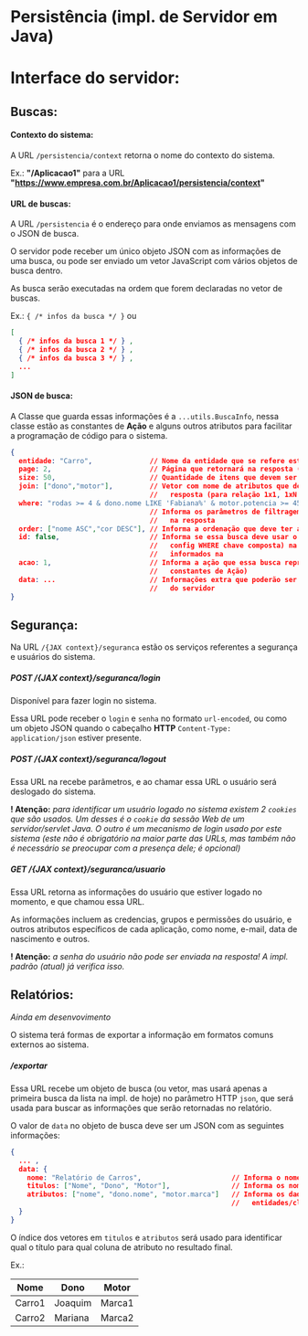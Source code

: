 
# Persistência (impl. de Servidor em Java)




# Interface do servidor:

## Buscas:

#### Contexto do sistema:
A URL `/persistencia/context` retorna o nome do contexto do sistema.

Ex.: **"/Aplicacao1"** para a URL **"https://www.empresa.com.br/Aplicacao1/persistencia/context"**

#### URL de buscas:
A URL `/persistencia` é o endereço para onde enviamos as mensagens com o JSON de busca.

O servidor pode receber um único objeto JSON com as informações de uma busca, ou pode
ser enviado um vetor JavaScript com vários objetos de busca dentro.

As busca serão executadas na ordem que forem declaradas no vetor de buscas.

Ex.: `{ /* infos da busca */ }` ou
```JSON
[ 
  { /* infos da busca 1 */ } ,
  { /* infos da busca 2 */ } ,
  { /* infos da busca 3 */ } ,
  ...
]
```

#### JSON de busca:
A Classe que guarda essas informações é a `...utils.BuscaInfo`,
nessa classe estão as constantes de **Ação** e alguns outros atributos
para facilitar a programação de código para o sistema.

```JSON
{
  entidade: "Carro",              // Nome da entidade que se refere esta busca
  page: 2,                        // Página que retornará na resposta (iniciando em zero)
  size: 50,                       // Quantidade de itens que devem ser considerados para cada página (no máximo)
  join: ["dono","motor"],         // Vetor com nome de atributos que devem ser retornados na 
                                  //   resposta (para relação 1x1, 1xN e NxM com outras entidades)
  where: "rodas >= 4 & dono.nome LIKE 'Fabiana%' & motor.potencia >= 4500 ",
                                  // Informa os parâmetros de filtragem dos dados que serão enviados
                                  //   na resposta
  order: ["nome ASC","cor DESC"], // Informa a ordenação que deve ter a resposta
  id: false,                      // Informa se essa busca deve usar o ID/Chave da entidade (mesmo sendo 
                                  //   config WHERE chave composta) na consulta ao invés dos parâmetros 
                                  //   informados na 
  acao: 1,                        // Informa a ação que essa busca representa (verificar lista com as 
                                  //   constantes de Ação)
  data: ...                       // Informações extra que poderão ser usadas durante os processos
                                  //   do servidor
}
```

## Segurança:
Na URL `/{JAX context}/seguranca` estão os serviços referentes a segurança e usuários do sistema.

##### POST /{JAX context}/seguranca/login
Disponível para fazer login no sistema.

Essa URL pode receber o `login` e `senha` no formato `url-encoded`, ou como um objeto JSON
quando o cabeçalho **HTTP** `Content-Type: application/json` estiver presente.

##### POST /{JAX context}/seguranca/logout
Essa URL na recebe parâmetros, e ao chamar essa URL o usuário será deslogado do sistema.

**! Atenção:** *para identificar um usuário logado no sistema existem 2 `cookies` que são usados.
Um desses é o `cookie` da sessão Web de um servidor/servlet Java.
O outro é um mecanismo de login usado por este sistema (este não é obrigatório na maior parte das URLs,
mas também não é necessário se preocupar com a presença dele; é opcional)*

##### GET /{JAX context}/seguranca/usuario
Essa URL retorna as informações do usuário que estiver logado no momento, e que chamou essa URL.

As informações incluem as credencias, grupos e permissões do usuário, e outros atributos específicos
de cada aplicação, como nome, e-mail, data de nascimento e outros.

**! Atenção:** *a senha do usuário não pode ser enviada na resposta! A impl. padrão (atual) já 
verifica isso.*

## Relatórios:
*Ainda em desenvovimento*

O sistema terá formas de exportar a informação em formatos comuns externos ao sistema.

##### /exportar
Essa URL recebe um objeto de busca (ou vetor, mas usará apenas a primeira busca da lista na 
impl. de hoje) no parâmetro HTTP `json`, que será usada para buscar as informações 
que serão retornadas no relatório.

O valor de `data` no objeto de busca deve ser um JSON com as seguintes informações:
```JSON
{
  ... ,
  data: {
    nome: "Relatório de Carros",                      // Informa o nome do arquivo que será retornado
    titulos: ["Nome", "Dono", "Motor"],               // Informa os nomes das colunas no relatório
    atributos: ["nome", "dono.nome", "motor.marca"]   // Informa os dados que serão buscados das
                                                      //   entidades/classes envolvidas
  }
}
```

O índice dos vetores em `titulos` e `atributos` será usado para identificar qual o título para qual
coluna de atributo no resultado final.

Ex.:

| Nome   | Dono    | Motor  |
| ------ | ------- | ------ |
| Carro1 | Joaquim | Marca1 |
| Carro2 | Mariana | Marca2 |


